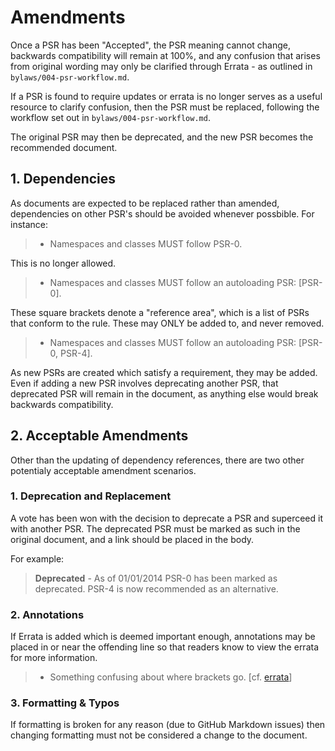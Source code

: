 Amendments
==========

Once a PSR has been "Accepted", the PSR meaning cannot change, backwards 
compatibility will remain at 100%, and any confusion that arises from original 
wording may only be clarified through Errata - as outlined in 
`bylaws/004-psr-workflow.md`.

If a PSR is found to require updates or errata is no longer serves as a 
useful resource to clarify confusion, then the PSR must be replaced, following
the workflow set out in `bylaws/004-psr-workflow.md`.

The original PSR may then be deprecated, and the new PSR becomes the recommended 
document. 

## 1. Dependencies 

As documents are expected to be replaced rather than amended, dependencies on 
other PSR's should be avoided whenever possbible. For instance:

> - Namespaces and classes MUST follow PSR-0.

This is no longer allowed. 

> - Namespaces and classes MUST follow an autoloading PSR: [PSR-0].

These square brackets denote a "reference area", which is a list of PSRs that
conform to the rule. These may ONLY be added to, and never removed.

> - Namespaces and classes MUST follow an autoloading PSR: [PSR-0, PSR-4].

As new PSRs are created which satisfy a requirement, they may be added. Even if 
adding a new PSR involves deprecating another PSR, that deprecated PSR will 
remain in the document, as anything else would break backwards compatibility.

## 2. Acceptable Amendments

Other than the updating of dependency references, there are two other potentialy 
acceptable amendment scenarios. 

### 1. Deprecation and Replacement

A vote has been won with the decision to deprecate a PSR and superceed it 
with another PSR. The deprecated PSR must be marked as such in the original 
document, and a link should be placed in the body.

For example:

> **Deprecated** - As of 01/01/2014 PSR-0 has been marked as deprecated. PSR-4 is now recommended 
as an alternative.

### 2. Annotations

If Errata is added which is deemed important enough, annotations may be placed in 
or near the offending line so that readers know to view the errata for more 
information.

> - Something confusing about where brackets go. [cf. [errata](foo-meta.md#anchor)]

### 3. Formatting & Typos

If formatting is broken for any reason (due to GitHub Markdown issues) then 
changing formatting must not be considered a change to the document.

